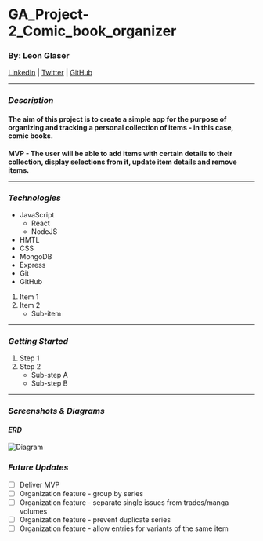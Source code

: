 # GA_Project-2_Comic_book_organizer
### By: Leon Glaser
[LinkedIn](https://www.linkedin.com/in/leon-glaser) | 
[Twitter](https://twitter.com/sirescapist) |
[GitHub](https://github.com/lnglaser)

***
### ***Description***

#### **The aim of this project is to create a simple app for the purpose of organizing and tracking a personal collection of items - in this case, comic books.**

**MVP - The user will be able to add items with certain details to their collection, display selections from it, update item details and remove items.**

***
### ***Technologies***
* JavaScript
    * React
    * NodeJS
* HMTL
* CSS
* MongoDB
* Express
* Git
* GitHub

1. Item 1
2. Item 2
    * Sub-item

***
### ***Getting Started***
1. Step 1
2. Step 2
    * Sub-step A
    * Sub-step B
***
### ***Screenshots & Diagrams***

#### ***ERD***
![Diagram](https://i.imgur.com/su2UMeu.jpg)

### ***Future Updates***
- [ ] Deliver MVP
- [ ] Organization feature - group by series
- [ ] Organization feature - separate single issues from trades/manga volumes
- [ ] Organization feature - prevent duplicate series
- [ ] Organization feature - allow entries for variants of the same item